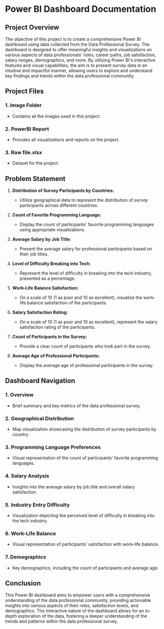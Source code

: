 # Power BI Dashboard Documentation

## Project Overview

The objective of this project is to create a comprehensive Power BI dashboard using data collected from the Data Professional Survey. The dashboard is designed to offer meaningful insights and visualizations on various aspects of data professionals' roles, career paths, job satisfaction, salary ranges, demographics, and more. By utilizing Power BI's interactive features and visual capabilities, the aim is to present survey data in an intuitive and impactful manner, allowing users to explore and understand key findings and trends within the data professional community.

## Project Files

### 1. Image Folder
   - Contains all the images used in this project.

### 2. PowerBI Report
   - Provides all visualizations and reports on the project.

### 3. Raw file.xlsx
   - Dataset for the project.

## Problem Statement

1. **Distribution of Survey Participants by Countries:**
   - Utilize geographical data to represent the distribution of survey participants across different countries.

2. **Count of Favorite Programming Language:**
   - Display the count of participants' favorite programming languages using appropriate visualizations.

3. **Average Salary by Job Title:**
   - Present the average salary for professional participants based on their job titles.

4. **Level of Difficulty Breaking into Tech:**
   - Represent the level of difficulty in breaking into the tech industry, presented as a percentage.

5. **Work-Life Balance Satisfaction:**
   - On a scale of 10 (1 as poor and 10 as excellent), visualize the work-life balance satisfaction of the participants.

6. **Salary Satisfaction Rating:**
   - On a scale of 10 (1 as poor and 10 as excellent), represent the salary satisfaction rating of the participants.

7. **Count of Participants in the Survey:**
   - Provide a clear count of participants who took part in the survey.

8. **Average Age of Professional Participants:**
   - Display the average age of professional participants in the survey.

## Dashboard Navigation

### 1. Overview
   - Brief summary and key metrics of the data professional survey.

### 2. Geographical Distribution
   - Map visualization showcasing the distribution of survey participants by country.

### 3. Programming Language Preferences
   - Visual representation of the count of participants' favorite programming languages.

### 4. Salary Analysis
   - Insights into the average salary by job title and overall salary satisfaction.

### 5. Industry Entry Difficulty
   - Visualization depicting the perceived level of difficulty in breaking into the tech industry.

### 6. Work-Life Balance
   - Visual representation of participants' satisfaction with work-life balance.

### 7. Demographics
   - Key demographics, including the count of participants and average age.

## Conclusion

This Power BI dashboard aims to empower users with a comprehensive understanding of the data professional community, providing actionable insights into various aspects of their roles, satisfaction levels, and demographics. The interactive nature of the dashboard allows for an in-depth exploration of the data, fostering a deeper understanding of the trends and patterns within the data professional survey.
